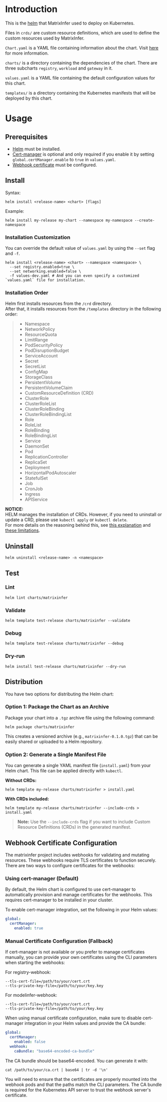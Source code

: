 # Introduction

This is the [helm](https://helm.sh/) that MatrixInfer used to deploy on Kubernetes.

Files in `crds/` are custom resource definitions, which are used to define the custom resources used by MatrixInfer.

`Chart.yaml` is a YAML file containing information about the chart.
Visit [here](https://helm.sh/docs/topics/charts/#the-chartyaml-file) for more information.

`charts/` is a directory containing the dependencies of the chart. There are three subcharts `registry`, `workload` and
`gateway` in
it.

`values.yaml` is a YAML file containing the default configuration values for this chart.

`templates/` is a directory containing the Kubernetes manifests that will be deployed by this chart.

# Usage

## Prerequisites

- [Helm](https://helm.sh/docs/intro/install/) must be installed.
- [Cert-manager](https://cert-manager.io/docs/installation/) is optional and only required if you enable it by setting `global.certManager.enable` to `true` in `values.yaml`.
- [Webhook certificate](#webhook-certificate-configuration) must be configured.


## Install


Syntax:
```shell
helm install <release-name> <chart> [flags]
```
Example:
```shell
helm install my-release my-chart --namespace my-namespace --create-namespace
```

### Installation Customization
You can override the default value of `values.yaml` by using the `--set` flag and `-f`.

```shell
helm install <release-name> <chart> --namespace <namespace> \
  --set registry.enabled=true \
  --set networking.enabled=false \
  -f values-dev.yaml # And you can even specify a customized `values.yaml` file for installation.
```

### Installation Order

Helm first installs resources from the `/crd` directory.  
After that, it installs resources from the `/templates` directory in the following order:
> - Namespace
> - NetworkPolicy
> - ResourceQuota
> - LimitRange
> - PodSecurityPolicy
> - PodDisruptionBudget
> - ServiceAccount
> - Secret
> - SecretList
> - ConfigMap
> - StorageClass
> - PersistentVolume
> - PersistentVolumeClaim
> - CustomResourceDefinition  (CRD)
> - ClusterRole
> - ClusterRoleList
> - ClusterRoleBinding
> - ClusterRoleBindingList
> - Role
> - RoleList
> - RoleBinding
> - RoleBindingList
> - Service
> - DaemonSet
> - Pod
> - ReplicationController
> - ReplicaSet
> - Deployment
> - HorizontalPodAutoscaler
> - StatefulSet
> - Job
> - CronJob
> - Ingress
> - APIService

**NOTICE:**  
HELM manages the installation of CRDs. However, if you need to uninstall or update a CRD, please use `kubectl apply` or `kubectl delete`.   
For more details on the reasoning behind this, see [this explanation](https://helm.sh/docs/chart_best_practices/custom_resource_definitions/#some-caveats-and-explanations) and [these limitations](https://helm.sh/docs/topics/charts/#limitations-on-crds).

## Uninstall

```shell
helm uninstall <release-name> -n <namespace>
```

## Test

### Lint
```shell
helm lint charts/matrixinfer
```
### Validate
```shell
helm template test-release charts/matrixinfer --validate
```
### Debug
```shell
helm template test-release charts/matrixinfer --debug
```

### Dry-run
```shell
helm install test-release charts/matrixinfer --dry-run
```

## Distribution

You have two options for distributing the Helm chart:

### Option 1: Package the Chart as an Archive

Package your chart into a `.tgz` archive file using the following command:

```shell
helm package charts/matrixinfer
```

This creates a versioned archive (e.g., `matrixinfer-0.1.0.tgz`) that can be easily shared or uploaded to a Helm repository.

### Option 2: Generate a Single Manifest File

You can generate a single YAML manifest file (`install.yaml`) from your Helm chart. This file can be applied directly with `kubectl`.

**Without CRDs:**
```shell
helm template my-release charts/matrixinfer > install.yaml
```

**With CRDs included:**
```shell
helm template my-release charts/matrixinfer --include-crds > install.yaml
```

> **Note:** Use the `--include-crds` flag if you want to include Custom Resource Definitions (CRDs) in the generated manifest.


## Webhook Certificate Configuration

The matrixinfer project includes webhooks for validating and mutating resources. These webhooks require TLS certificates to function securely. There are two ways to configure certificates for the webhooks:

### Using cert-manager (Default)

By default, the Helm chart is configured to use cert-manager to automatically provision and manage certificates for the webhooks. This requires cert-manager to be installed in your cluster.

To enable cert-manager integration, set the following in your Helm values:

```yaml
global:
  certManager:
    enabled: true
```

### Manual Certificate Configuration (Fallback)

If cert-manager is not available or you prefer to manage certificates manually, you can provide your own certificates using the CLI parameters when starting the webhooks:

For registry-webhook:
```
--tls-cert-file=/path/to/your/cert.crt
--tls-private-key-file=/path/to/your/key.key
```

For modelinfer-webhook:
```
--tls-cert-file=/path/to/your/cert.crt
--tls-private-key-file=/path/to/your/key.key
```

When using manual certificate configuration, make sure to disable cert-manager integration in your Helm values and provide the CA bundle:

```yaml
global:
  certManager:
    enabled: false
  webhook:
    caBundle: "base64-encoded-ca-bundle"
```

The CA bundle should be base64-encoded. You can generate it with:
```
cat /path/to/your/ca.crt | base64 | tr -d '\n'
```

You will need to ensure that the certificates are properly mounted into the webhook pods and that the paths match the CLI parameters. The CA bundle is required for the Kubernetes API server to trust the webhook server's certificate.
